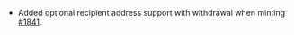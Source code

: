 * Added optional recipient address support with withdrawal when minting [#1841](https://github.com/provenance-io/provenance/issues/1841).
